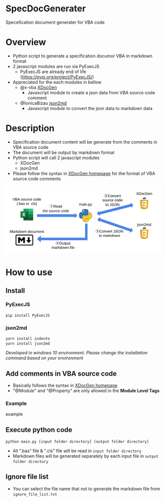 # SpecDocGenerater
Specefication document generater for VBA code

# Overview
* Python script to generate a specification documor VBA in markdown format
* 2 javascript modules are run via PyExecJS
  * PyExecJS are already end of life (https://pypi.org/project/PyExecJS/)
* Appreciated for the each modules in bellow
  * @x-vba [XDocGen](https://github.com/x-vba/xdocgen)
    * Javascript module to create a json data from VBA source code comment
  * @IonicaBizau [json2md](https://github.com/IonicaBizau/json2md)
    * Javascript module to convert the json data to markdown data

# Description
* Specification document content will be generate from the comments in VBA source code
* The document will be output by markdown format
* Python script will call 2 javascript modules
  * XDocGen
  * json2md
* Please follow the syntax in [XDocGen homepage](https://x-vba.com/xdocgen/) for the format of VBA source code comments

![Process flow](pic/flow.png)

# How to use
## Install
### PyExecJS

```
pip install PyExecJS
```

### json2md

```
yarn install indento
yarn install json2md
```
*Developed in windows 10 environment. Please change the installation command based on your environment*

## Add comments in VBA source code
* Basically follows the syntax in [XDocGen homepage](https://x-vba.com/xdocgen/)
* "@Module" and "@Property" are only allowed in the **Module Level Tags**

### Example
example

## Execute python code

```
python main.py [input folder directory] [output folder directory]
```

* All ".bas" file & ".cls" file will be read in `input folder directory`
* Markdown files will be generated separately by each input file in `output folder directory`
 
## Ignore file list
* You can select the file name that not to generate the markdown file from `ignore_file_list.txt`
